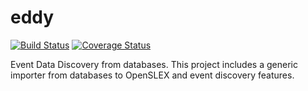 # eddy

[![Build Status](https://travis-ci.org/edugonza/eddy.svg?branch=master)](https://travis-ci.org/edugonza/eddy) [![Coverage Status](https://img.shields.io/coveralls/github/edugonza/eddy/master.svg)](https://coveralls.io/github/edugonza/eddy?branch=master)

Event Data Discovery from databases. This project includes a generic importer from databases to OpenSLEX and event discovery features.
